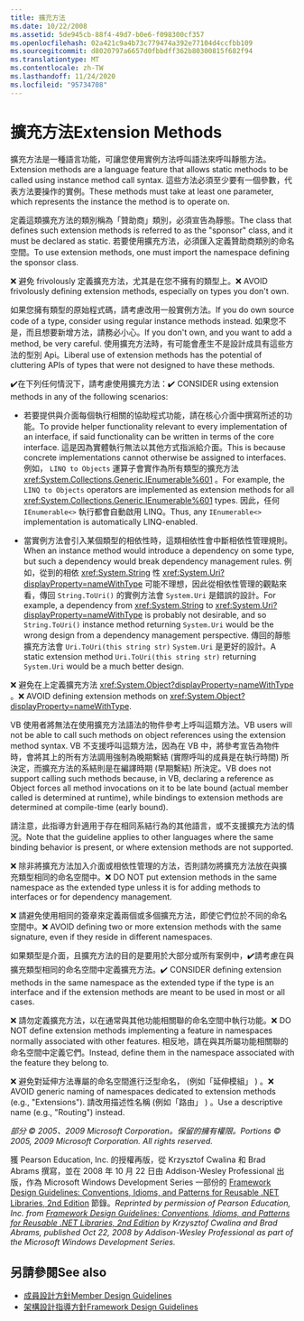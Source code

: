 ```yaml
---
title: 擴充方法
ms.date: 10/22/2008
ms.assetid: 5de945cb-88f4-49d7-b0e6-f098300cf357
ms.openlocfilehash: 02a421c9a4b73c779474a392e77104d4ccfbb109
ms.sourcegitcommit: d8020797a6657d0fbbdff362b80300815f682f94
ms.translationtype: MT
ms.contentlocale: zh-TW
ms.lasthandoff: 11/24/2020
ms.locfileid: "95734708"
---
```

# <a name="extension-methods"></a><span data-ttu-id="bbe75-102">擴充方法</span><span class="sxs-lookup"><span data-stu-id="bbe75-102">Extension Methods</span></span>

<span data-ttu-id="bbe75-103">擴充方法是一種語言功能，可讓您使用實例方法呼叫語法來呼叫靜態方法。</span><span class="sxs-lookup"><span data-stu-id="bbe75-103">Extension methods are a language feature that allows static methods to be called using instance method call syntax.</span></span> <span data-ttu-id="bbe75-104">這些方法必須至少要有一個參數，代表方法要操作的實例。</span><span class="sxs-lookup"><span data-stu-id="bbe75-104">These methods must take at least one parameter, which represents the instance the method is to operate on.</span></span>

 <span data-ttu-id="bbe75-105">定義這類擴充方法的類別稱為「贊助商」類別，必須宣告為靜態。</span><span class="sxs-lookup"><span data-stu-id="bbe75-105">The class that defines such extension methods is referred to as the "sponsor" class, and it must be declared as static.</span></span> <span data-ttu-id="bbe75-106">若要使用擴充方法，必須匯入定義贊助商類別的命名空間。</span><span class="sxs-lookup"><span data-stu-id="bbe75-106">To use extension methods, one must import the namespace defining the sponsor class.</span></span>

 <span data-ttu-id="bbe75-107">❌ 避免 frivolously 定義擴充方法，尤其是在您不擁有的類型上。</span><span class="sxs-lookup"><span data-stu-id="bbe75-107">❌ AVOID frivolously defining extension methods, especially on types you don't own.</span></span>

 <span data-ttu-id="bbe75-108">如果您擁有類型的原始程式碼，請考慮改用一般實例方法。</span><span class="sxs-lookup"><span data-stu-id="bbe75-108">If you do own source code of a type, consider using regular instance methods instead.</span></span> <span data-ttu-id="bbe75-109">如果您不是，而且想要新增方法，請務必小心。</span><span class="sxs-lookup"><span data-stu-id="bbe75-109">If you don't own, and you want to add a method, be very careful.</span></span> <span data-ttu-id="bbe75-110">使用擴充方法時，有可能會產生不是設計成具有這些方法的型別 Api。</span><span class="sxs-lookup"><span data-stu-id="bbe75-110">Liberal use of extension methods has the potential of cluttering APIs of types that were not designed to have these methods.</span></span>

 <span data-ttu-id="bbe75-111">✔️在下列任何情況下，請考慮使用擴充方法：</span><span class="sxs-lookup"><span data-stu-id="bbe75-111">✔️ CONSIDER using extension methods in any of the following scenarios:</span></span>

- <span data-ttu-id="bbe75-112">若要提供與介面每個執行相關的協助程式功能，請在核心介面中撰寫所述的功能。</span><span class="sxs-lookup"><span data-stu-id="bbe75-112">To provide helper functionality relevant to every implementation of an interface, if said functionality can be written in terms of the core interface.</span></span> <span data-ttu-id="bbe75-113">這是因為實體執行無法以其他方式指派給介面。</span><span class="sxs-lookup"><span data-stu-id="bbe75-113">This is because concrete implementations cannot otherwise be assigned to interfaces.</span></span> <span data-ttu-id="bbe75-114">例如， `LINQ to Objects` 運算子會實作為所有類型的擴充方法 <xref:System.Collections.Generic.IEnumerable%601> 。</span><span class="sxs-lookup"><span data-stu-id="bbe75-114">For example, the `LINQ to Objects` operators are implemented as extension methods for all <xref:System.Collections.Generic.IEnumerable%601> types.</span></span> <span data-ttu-id="bbe75-115">因此，任何 `IEnumerable<>` 執行都會自動啟用 LINQ。</span><span class="sxs-lookup"><span data-stu-id="bbe75-115">Thus, any `IEnumerable<>` implementation is automatically LINQ-enabled.</span></span>

- <span data-ttu-id="bbe75-116">當實例方法會引入某個類型的相依性時，這類相依性會中斷相依性管理規則。</span><span class="sxs-lookup"><span data-stu-id="bbe75-116">When an instance method would introduce a dependency on some type, but such a dependency would break dependency management rules.</span></span> <span data-ttu-id="bbe75-117">例如，從到的相依 <xref:System.String> 性 <xref:System.Uri?displayProperty=nameWithType> 可能不理想，因此從相依性管理的觀點來看，傳回 `String.ToUri()` 的實例方法會 `System.Uri` 是錯誤的設計。</span><span class="sxs-lookup"><span data-stu-id="bbe75-117">For example, a dependency from <xref:System.String> to <xref:System.Uri?displayProperty=nameWithType> is probably not desirable, and so `String.ToUri()` instance method returning `System.Uri` would be the wrong design from a dependency management perspective.</span></span> <span data-ttu-id="bbe75-118">傳回的靜態擴充方法會 `Uri.ToUri(this string str)` `System.Uri` 是更好的設計。</span><span class="sxs-lookup"><span data-stu-id="bbe75-118">A static extension method `Uri.ToUri(this string str)` returning `System.Uri` would be a much better design.</span></span>

 <span data-ttu-id="bbe75-119">❌ 避免在上定義擴充方法 <xref:System.Object?displayProperty=nameWithType> 。</span><span class="sxs-lookup"><span data-stu-id="bbe75-119">❌ AVOID defining extension methods on <xref:System.Object?displayProperty=nameWithType>.</span></span>

 <span data-ttu-id="bbe75-120">VB 使用者將無法在使用擴充方法語法的物件參考上呼叫這類方法。</span><span class="sxs-lookup"><span data-stu-id="bbe75-120">VB users will not be able to call such methods on object references using the extension method syntax.</span></span> <span data-ttu-id="bbe75-121">VB 不支援呼叫這類方法，因為在 VB 中，將參考宣告為物件時，會將其上的所有方法調用強制為晚期繫結 (實際呼叫的成員是在執行時間) 所決定，而擴充方法的系結則是在編譯時期 (早期繫結) 所決定。</span><span class="sxs-lookup"><span data-stu-id="bbe75-121">VB does not support calling such methods because, in VB, declaring a reference as Object forces all method invocations on it to be late bound (actual member called is determined at runtime), while bindings to extension methods are determined at compile-time (early bound).</span></span>

 <span data-ttu-id="bbe75-122">請注意，此指導方針適用于存在相同系結行為的其他語言，或不支援擴充方法的情況。</span><span class="sxs-lookup"><span data-stu-id="bbe75-122">Note that the guideline applies to other languages where the same binding behavior is present, or where extension methods are not supported.</span></span>

 <span data-ttu-id="bbe75-123">❌ 除非將擴充方法加入介面或相依性管理的方法，否則請勿將擴充方法放在與擴充類型相同的命名空間中。</span><span class="sxs-lookup"><span data-stu-id="bbe75-123">❌ DO NOT put extension methods in the same namespace as the extended type unless it is for adding methods to interfaces or for dependency management.</span></span>

 <span data-ttu-id="bbe75-124">❌ 請避免使用相同的簽章來定義兩個或多個擴充方法，即使它們位於不同的命名空間中。</span><span class="sxs-lookup"><span data-stu-id="bbe75-124">❌ AVOID defining two or more extension methods with the same signature, even if they reside in different namespaces.</span></span>

 <span data-ttu-id="bbe75-125">如果類型是介面，且擴充方法的目的是要用於大部分或所有案例中，✔️請考慮在與擴充類型相同的命名空間中定義擴充方法。</span><span class="sxs-lookup"><span data-stu-id="bbe75-125">✔️ CONSIDER defining extension methods in the same namespace as the extended type if the type is an interface and if the extension methods are meant to be used in most or all cases.</span></span>

 <span data-ttu-id="bbe75-126">❌ 請勿定義擴充方法，以在通常與其他功能相關聯的命名空間中執行功能。</span><span class="sxs-lookup"><span data-stu-id="bbe75-126">❌ DO NOT define extension methods implementing a feature in namespaces normally associated with other features.</span></span> <span data-ttu-id="bbe75-127">相反地，請在與其所屬功能相關聯的命名空間中定義它們。</span><span class="sxs-lookup"><span data-stu-id="bbe75-127">Instead, define them in the namespace associated with the feature they belong to.</span></span>

 <span data-ttu-id="bbe75-128">❌ 避免對延伸方法專屬的命名空間進行泛型命名， (例如「延伸模組」 ) 。</span><span class="sxs-lookup"><span data-stu-id="bbe75-128">❌ AVOID generic naming of namespaces dedicated to extension methods (e.g., "Extensions").</span></span> <span data-ttu-id="bbe75-129">請改用描述性名稱 (例如「路由」 ) 。</span><span class="sxs-lookup"><span data-stu-id="bbe75-129">Use a descriptive name (e.g., "Routing") instead.</span></span>

 <span data-ttu-id="bbe75-130">*部分 &copy; 2005、2009 Microsoft Corporation。保留的擁有權限。*</span><span class="sxs-lookup"><span data-stu-id="bbe75-130">*Portions &copy; 2005, 2009 Microsoft Corporation. All rights reserved.*</span></span>

 <span data-ttu-id="bbe75-131">獲 Pearson Education, Inc. 的授權再版，從 Krzysztof Cwalina 和 Brad Abrams 撰寫，並在 2008 年 10 月 22 日由 Addison-Wesley Professional 出版，作為 Microsoft Windows Development Series 一部份的 [Framework Design Guidelines: Conventions, Idioms, and Patterns for Reusable .NET Libraries, 2nd Edition](https://www.informit.com/store/framework-design-guidelines-conventions-idioms-and-9780321545619) 節錄。</span><span class="sxs-lookup"><span data-stu-id="bbe75-131">*Reprinted by permission of Pearson Education, Inc. from [Framework Design Guidelines: Conventions, Idioms, and Patterns for Reusable .NET Libraries, 2nd Edition](https://www.informit.com/store/framework-design-guidelines-conventions-idioms-and-9780321545619) by Krzysztof Cwalina and Brad Abrams, published Oct 22, 2008 by Addison-Wesley Professional as part of the Microsoft Windows Development Series.*</span></span>

## <a name="see-also"></a><span data-ttu-id="bbe75-132">另請參閱</span><span class="sxs-lookup"><span data-stu-id="bbe75-132">See also</span></span>

- [<span data-ttu-id="bbe75-133">成員設計方針</span><span class="sxs-lookup"><span data-stu-id="bbe75-133">Member Design Guidelines</span></span>](member.md)
- [<span data-ttu-id="bbe75-134">架構設計指導方針</span><span class="sxs-lookup"><span data-stu-id="bbe75-134">Framework Design Guidelines</span></span>](index.md)
